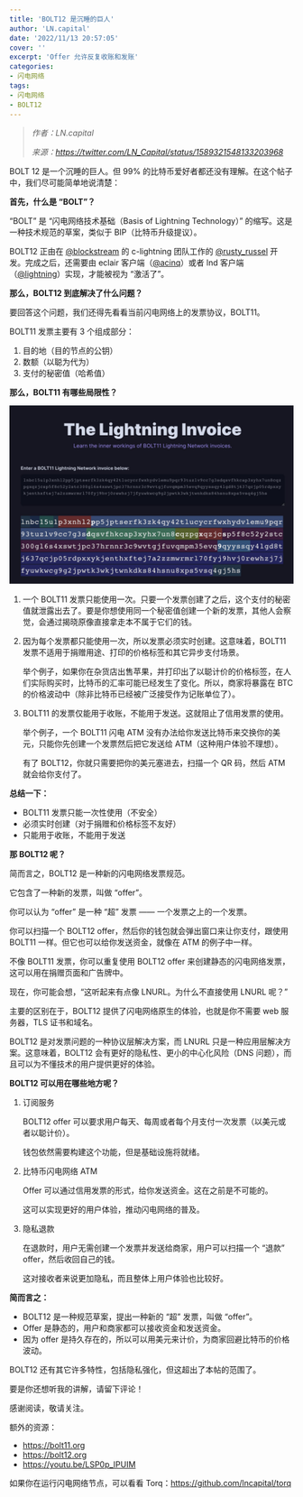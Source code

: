 ```yaml
---
title: 'BOLT12 是沉睡的巨人'
author: 'LN.capital'
date: '2022/11/13 20:57:05'
cover: ''
excerpt: 'Offer 允许反复收账和发账'
categories:
- 闪电网络
tags:
- 闪电网络
- BOLT12
---
```



> *作者：LN.capital*
> 
> *来源：<https://twitter.com/LN_Capital/status/1589321548133203968>*



BOLT 12 是一个沉睡的巨人。但 99% 的比特币爱好者都还没有理解。在这个帖子中，我们尽可能简单地说清楚：

**首先，什么是 “BOLT”？**

“BOLT” 是 “闪电网络技术基础（Basis of Lightning Technology）” 的缩写。这是一种技术规范的草案，类似于 BIP（比特币升级提议）。

BOLT12 正由在 [@blockstream](https://twitter.com/Blockstream) 的 c-lightning 团队工作的 [@rusty_russel](https://twitter.com/rusty_russel) 开发。完成之后，还需要由 eclair 客户端（[@acinq](https://twitter.com/acinq)）或者 lnd 客户端（[@lightning](https://twitter.com/lightning)）实现，才能被视为 “激活了”。

**那么，BOLT12 到底解决了什么问题？**

要回答这个问题，我们还得先看看当前闪电网络上的发票协议，BOLT11。

BOLT11 发票主要有 3 个组成部分：

1. 目的地（目的节点的公钥）
2. 数额（以聪为代为）
3. 支付的秘密值（哈希值）

**那么，BOLT11 有哪些局限性？**

![Fg5gUbzWIAAKtce](../images/bolt-12-is-a-sleeping-giant/Fg5gUbzWIAAKtce.jpg)

1. 一个 BOLT11 发票只能使用一次。只要一个发票创建了之后，这个支付的秘密值就泄露出去了。要是你想使用同一个秘密值创建一个新的发票，其他人会察觉，会通过揭晓原像直接拿走本不属于它们的钱。

2. 因为每个发票都只能使用一次，所以发票必须实时创建。这意味着，BOLT11 发票不适用于捐赠用途、打印的价格标签和其它异步支付场景。

   举个例子，如果你在杂货店出售苹果，并打印出了以聪计价的价格标签，在人们实际购买时，比特币的汇率可能已经发生了变化。所以，商家将暴露在 BTC 的价格波动中（除非比特币已经被广泛接受作为记账单位了）。

3. BOLT11 的发票仅能用于收账，不能用于发送。这就阻止了信用发票的使用。

   举个例子，一个 BOLT11 闪电 ATM 没有办法给你发送比特币来交换你的美元，只能你先创建一个发票然后把它发送给 ATM（这种用户体验不理想）。

   有了 BOLT12，你就只需要把你的美元塞进去，扫描一个 QR 码，然后 ATM 就会给你支付了。

**总结一下：**

- BOLT11 发票只能一次性使用（不安全）
- 必须实时创建（对于捐赠和价格标签不友好）
- 只能用于收账，不能用于发送

**那 BOLT12 呢？**

简而言之，BOLT12 是一种新的闪电网络发票规范。

它包含了一种新的发票，叫做 “offer”。

你可以认为 “offer” 是一种 “超” 发票 —— 一个发票之上的一个发票。

你可以扫描一个 BOLT12 offer，然后你的钱包就会弹出窗口来让你支付，跟使用 BOLT11 一样。但它也可以给你发送资金，就像在 ATM 的例子中一样。

不像 BOLT11 发票，你可以重复使用 BOLT12 offer 来创建静态的闪电网络发票，这可以用在捐赠页面和广告牌中。

现在，你可能会想，“这听起来有点像 LNURL。为什么不直接使用 LNURL 呢？”

主要的区别在于，BOLT12 提供了闪电网络原生的体验，也就是你不需要 web 服务器，TLS 证书和域名。

BOLT12 是对发票问题的一种协议层解决方案，而 LNURL 只是一种应用层解决方案。这意味着，BOLT12 会有更好的隐私性、更小的中心化风险（DNS 问题），而且可以为不懂技术的用户提供更好的体验。

**BOLT12 可以用在哪些地方呢？**

1. 订阅服务

   BOLT12 offer 可以要求用户每天、每周或者每个月支付一次发票（以美元或者以聪计价）。

   钱包依然需要构建这个功能，但是基础设施将就绪。

2. 比特币闪电网络 ATM

   Offer 可以通过信用发票的形式，给你发送资金。这在之前是不可能的。

   这可以实现更好的用户体验，推动闪电网络的普及。

3. 隐私退款

   在退款时，用户无需创建一个发票并发送给商家，用户可以扫描一个 “退款” offer，然后收回自己的钱。

   这对接收者来说更加隐私，而且整体上用户体验也比较好。

**简而言之：**

- BOLT12 是一种规范草案，提出一种新的 “超” 发票，叫做 “offer”。
- Offer 是静态的，用户和商家都可以接收资金和发送资金。
- 因为 offer 是持久存在的，所以可以用美元来计价，为商家回避比特币的价格波动。

BOLT12 还有其它许多特性，包括隐私强化，但这超出了本帖的范围了。

要是你还想听我的讲解，请留下评论！

感谢阅读，敬请关注。

额外的资源：

- https://bolt11.org
- https://bolt12.org
- https://youtu.be/LSP0p_IPUIM

如果你在运行闪电网络节点，可以看看 Torq：https://github.com/lncapital/torq